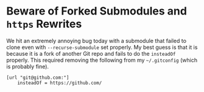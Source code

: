 # Beware of Forked Submodules and `https` Rewrites

We hit an extremely annoying bug today with a submodule that failed to
clone even with `--recurse-submodule` set properly. My best guess is
that it is because it is a fork of another Git repo and fails to do the
`insteadOf` properly. This required removing the following from my
`~/.gitconfig` (which is probably fine).

```gitconfig
[url "git@github.com:"]
	insteadOf = https://github.com/
